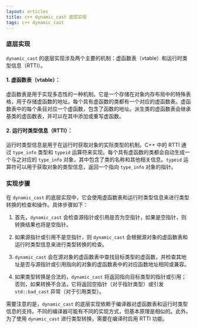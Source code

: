 ```yaml
---
layout: articles
title: c++ dynamic_cast 底层实现
tags: c++ dynamic_cast
---
```


### 底层实现

`dynamic_cast` 的底层实现涉及两个主要的机制：虚函数表（vtable）和运行时类型信息（RTTI）。

#### 1. 虚函数表（vtable）：
   虚函数表是用于实现多态性的一种机制。它是一个存储在对象内存布局中的特殊表格，用于存储虚函数的地址。每个具有虚函数的类都有一个对应的虚函数表。虚函数表中的每个条目对应一个虚函数，包含了函数的地址。派生类的虚函数表会继承基类的虚函数表，并可以在其中添加或重写虚函数。

#### 2. 运行时类型信息（RTTI）：
   运行时类型信息是用于在运行时获取对象的实际类型的机制。C++ 中的 RTTI 通过 `type_info` 类型和 `typeid` 运算符来实现。每个具有虚函数的类都会自动生成一个与之对应的 `type_info` 对象，其中包含了类的名称和其他相关信息。`typeid` 运算符可以用于获取对象的类型信息，返回一个指向 `type_info` 对象的指针。


### 实现步骤
在 `dynamic_cast` 的底层实现中，它会使用虚函数表和运行时类型信息来进行类型转换的检查和操作。具体步骤如下：

1. 首先，`dynamic_cast` 会检查源指针或引用是否为空指针，如果是空指针，则转换结果也将是空指针。

2. 如果源指针或引用不是空指针，则 `dynamic_cast` 会根据源对象的虚函数表和运行时类型信息来进行类型转换的检查。

3. `dynamic_cast` 会在源对象的虚函数表中查找目标类型的虚函数，并检查其地址是否与源指针或引用指向的对象的虚函数表中的对应函数地址相同或兼容。

4. 如果类型转换是合法的，`dynamic_cast` 将返回指向目标类型的指针或引用；否则，如果转换不合法，它将返回空指针（对于指针类型）或引发 `std::bad_cast` 异常（对于引用类型）。

需要注意的是，`dynamic_cast` 的底层实现依赖于编译器对虚函数表和运行时类型信息的支持。不同的编译器可能有不同的实现方式，但基本原理是相似的。此外，为了使用 `dynamic_cast` 进行类型转换，需要在编译时启用 RTTI 功能。